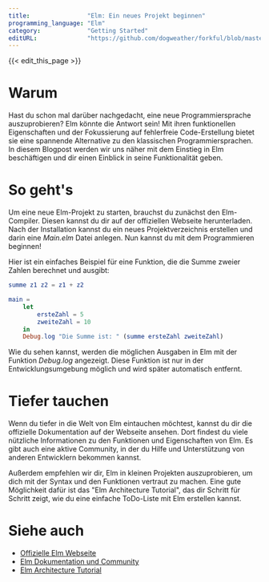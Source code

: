 ```yaml
---
title:                "Elm: Ein neues Projekt beginnen"
programming_language: "Elm"
category:             "Getting Started"
editURL:              "https://github.com/dogweather/forkful/blob/master/content/de/elm/starting-a-new-project.md"
---
```


{{< edit_this_page >}}

# Warum
Hast du schon mal darüber nachgedacht, eine neue Programmiersprache auszuprobieren? Elm könnte die Antwort sein! Mit ihren funktionellen Eigenschaften und der Fokussierung auf fehlerfreie Code-Erstellung bietet sie eine spannende Alternative zu den klassischen Programmiersprachen. In diesem Blogpost werden wir uns näher mit dem Einstieg in Elm beschäftigen und dir einen Einblick in seine Funktionalität geben.

# So geht's
Um eine neue Elm-Projekt zu starten, brauchst du zunächst den Elm-Compiler. Diesen kannst du dir auf der offiziellen Webseite herunterladen. Nach der Installation kannst du ein neues Projektverzeichnis erstellen und darin eine *Main.elm* Datei anlegen. Nun kannst du mit dem Programmieren beginnen!

Hier ist ein einfaches Beispiel für eine Funktion, die die Summe zweier Zahlen berechnet und ausgibt:

```elm
summe z1 z2 = z1 + z2

main =
    let
        ersteZahl = 5
        zweiteZahl = 10
    in
    Debug.log "Die Summe ist: " (summe ersteZahl zweiteZahl)
```

Wie du sehen kannst, werden die möglichen Ausgaben in Elm mit der Funktion *Debug.log* angezeigt. Diese Funktion ist nur in der Entwicklungsumgebung möglich und wird später automatisch entfernt.

# Tiefer tauchen
Wenn du tiefer in die Welt von Elm eintauchen möchtest, kannst du dir die offizielle Dokumentation auf der Webseite ansehen. Dort findest du viele nützliche Informationen zu den Funktionen und Eigenschaften von Elm. Es gibt auch eine aktive Community, in der du Hilfe und Unterstützung von anderen Entwicklern bekommen kannst.

Außerdem empfehlen wir dir, Elm in kleinen Projekten auszuprobieren, um dich mit der Syntax und den Funktionen vertraut zu machen. Eine gute Möglichkeit dafür ist das "Elm Architecture Tutorial", das dir Schritt für Schritt zeigt, wie du eine einfache ToDo-Liste mit Elm erstellen kannst.

# Siehe auch
- [Offizielle Elm Webseite](https://elm-lang.org/)
- [Elm Dokumentation und Community](https://guide.elm-lang.org/)
- [Elm Architecture Tutorial](https://www.elm-tutorial.org/)